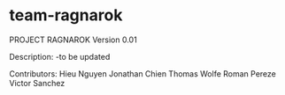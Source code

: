 team-ragnarok
=============
PROJECT RAGNAROK
Version 0.01

Description:
-to be updated

Contributors:
Hieu Nguyen
Jonathan Chien
Thomas Wolfe
Roman Pereze
Victor Sanchez
